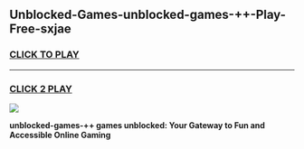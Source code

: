 
## Unblocked-Games-unblocked-games-++-Play-Free-sxjae
<h3>
<a href="https://premium76.site?title=unblocked-games-++&ref=09A">CLICK TO PLAY</a></h3>
<hr>

<h3>
<a href="https://premium76.site?title=unblocked-games-++&ref=09A">CLICK 2 PLAY</a>
  
</h3>

<a href="https://premium76.site?title=unblocked-games-++&ref=09A"><img src="https://clearcache.store/games.png"></a>


**unblocked-games-++ games unblocked: Your Gateway to Fun and Accessible Online Gaming**
